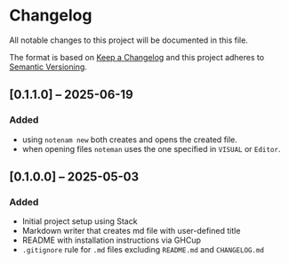 # Changelog

All notable changes to this project will be documented in this file.

The format is based on [Keep a Changelog](https://keepachangelog.com/en/1.0.0/)
and this project adheres to [Semantic Versioning](https://semver.org/spec/v2.0.0.html).


## [0.1.1.0] – 2025-06-19
### Added
- using `notenam new` both creates and opens the created file.
- when opening files `noteman` uses the one specified in `VISUAL` or `Editor`.

## [0.1.0.0] – 2025-05-03
### Added
- Initial project setup using Stack
- Markdown writer that creates md file with user-defined title
- README with installation instructions via GHCup
- `.gitignore` rule for `.md` files excluding `README.md` and `CHANGELOG.md`

